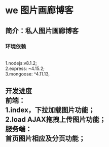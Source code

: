  we 图片画廊博客
==================
简介：私人图片画廊博客<br/>
-------------------------
<h3>环境依赖</h3> <br />
1.nodejs:v8.1.2; <br />
2.express: ~4.15.2; <br />
3.mongoose: ^4.11.13, <br />

开发进度<br />
前端： <br />
1.index，下拉加载图片功能； <br />
2.load AJAX拖拽上传图片功能； <br />
服务端： <br />
首页图片相应及分页功能； <br />
---------------------------


